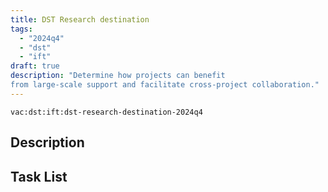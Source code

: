 ```yaml
---
title: DST Research destination
tags:
  - "2024q4"
  - "dst"
  - "ift"
draft: true
description: "Determine how projects can benefit 
from large-scale support and facilitate cross-project collaboration."
---
```


`vac:dst:ift:dst-research-destination-2024q4`

## Description
<!--  TODO
-->


## Task List
<!--  TODO
-->
